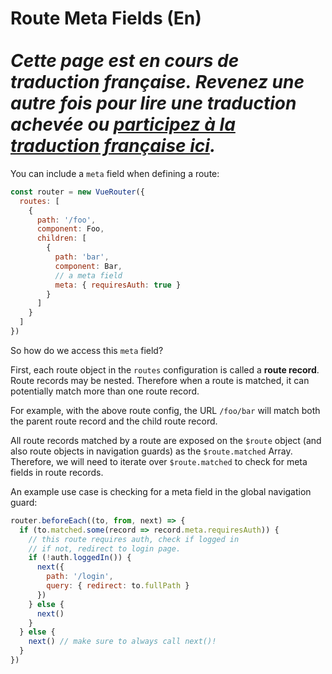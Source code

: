 # Route Meta Fields (En) <br><br> *Cette page est en cours de traduction française. Revenez une autre fois pour lire une traduction achevée ou [participez à la traduction française ici](https://github.com/vuejs-fr/vue-ssr-docs).*

You can include a `meta` field when defining a route:

``` js
const router = new VueRouter({
  routes: [
    {
      path: '/foo',
      component: Foo,
      children: [
        {
          path: 'bar',
          component: Bar,
          // a meta field
          meta: { requiresAuth: true }
        }
      ]
    }
  ]
})
```

So how do we access this `meta` field?

First, each route object in the `routes` configuration is called a **route record**. Route records may be nested. Therefore when a route is matched, it can potentially match more than one route record.

For example, with the above route config, the URL `/foo/bar` will match both the parent route record and the child route record.

All route records matched by a route are exposed on the `$route` object (and also route objects in navigation guards) as the `$route.matched` Array. Therefore, we will need to iterate over `$route.matched` to check for meta fields in route records.

An example use case is checking for a meta field in the global navigation guard:

``` js
router.beforeEach((to, from, next) => {
  if (to.matched.some(record => record.meta.requiresAuth)) {
    // this route requires auth, check if logged in
    // if not, redirect to login page.
    if (!auth.loggedIn()) {
      next({
        path: '/login',
        query: { redirect: to.fullPath }
      })
    } else {
      next()
    }
  } else {
    next() // make sure to always call next()!
  }
})
```
